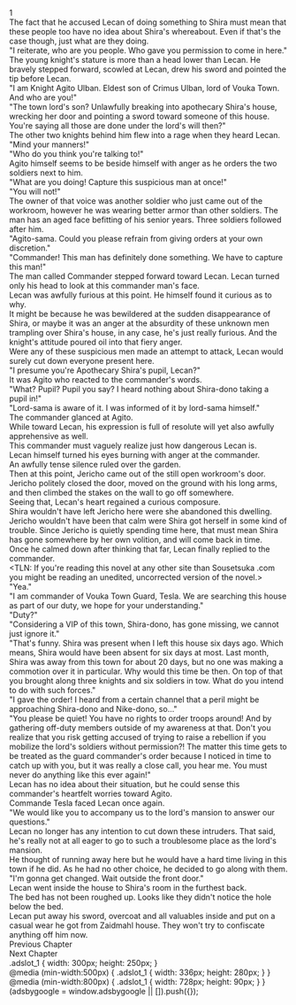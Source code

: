 1<br/>
The fact that he accused Lecan of doing something to Shira must mean that these people too have no idea about Shira's whereabout. Even if that's the case though, just what are they doing.<br/>
"I reiterate, who are you people. Who gave you permission to come in here."<br/>
The young knight's stature is more than a head lower than Lecan. He bravely stepped forward, scowled at Lecan, drew his sword and pointed the tip before Lecan.<br/>
"I am Knight Agito Ulban. Eldest son of Crimus Ulban, lord of Vouka Town. And who are you!"<br/>
"The town lord's son? Unlawfully breaking into apothecary Shira's house, wrecking her door and pointing a sword toward someone of this house. You're saying all those are done under the lord's will then?"<br/>
The other two knights behind him flew into a rage when they heard Lecan.<br/>
"Mind your manners!"<br/>
"Who do you think you're talking to!"<br/>
Agito himself seems to be beside himself with anger as he orders the two soldiers next to him.<br/>
"What are you doing! Capture this suspicious man at once!"<br/>
"You will not!"<br/>
The owner of that voice was another soldier who just came out of the workroom, however he was wearing better armor than other soldiers. The man has an aged face befitting of his senior years. Three soldiers followed after him.<br/>
"Agito-sama. Could you please refrain from giving orders at your own discretion."<br/>
"Commander! This man has definitely done something. We have to capture this man!"<br/>
The man called Commander stepped forward toward Lecan. Lecan turned only his head to look at this commander man's face.<br/>
Lecan was awfully furious at this point. He himself found it curious as to why.<br/>
It might be because he was bewildered at the sudden disappearance of Shira, or maybe it was an anger at the absurdity of these unknown men trampling over Shira's house, in any case, he's just really furious. And the knight's attitude poured oil into that fiery anger.<br/>
Were any of these suspicious men made an attempt to attack, Lecan would surely cut down everyone present here.<br/>
"I presume you're Apothecary Shira's pupil, Lecan?"<br/>
It was Agito who reacted to the commander's words.<br/>
"What? Pupil? Pupil you say? I heard nothing about Shira-dono taking a pupil in!"<br/>
"Lord-sama is aware of it. I was informed of it by lord-sama himself."<br/>
The commander glanced at Agito.<br/>
While toward Lecan, his expression is full of resolute will yet also awfully apprehensive as well.<br/>
This commander must vaguely realize just how dangerous Lecan is.<br/>
Lecan himself turned his eyes burning with anger at the commander.<br/>
An awfully tense silence ruled over the garden.<br/>
Then at this point, Jericho came out of the still open workroom's door.<br/>
Jericho politely closed the door, moved on the ground with his long arms, and then climbed the stakes on the wall to go off somewhere.<br/>
Seeing that, Lecan's heart regained a curious composure.<br/>
Shira wouldn't have left Jericho here were she abandoned this dwelling. Jericho wouldn't have been that calm were Shira got herself in some kind of trouble. Since Jericho is quietly spending time here, that must mean Shira has gone somewhere by her own volition, and will come back in time.<br/>
Once he calmed down after thinking that far, Lecan finally replied to the commander.<br/>
<TLN: If you're reading this novel at any other site than Sousetsuka .com you might be reading an unedited, uncorrected version of the novel.><br/>
"Yea."<br/>
"I am commander of Vouka Town Guard, Tesla. We are searching this house as part of our duty, we hope for your understanding."<br/>
"Duty?"<br/>
"Considering a VIP of this town, Shira-dono, has gone missing, we cannot just ignore it."<br/>
"That's funny. Shira was present when I left this house six days ago. Which means, Shira would have been absent for six days at most. Last month, Shira was away from this town for about 20 days, but no one was making a commotion over it in particular. Why would this time be then. On top of that you brought along three knights and six soldiers in tow. What do you intend to do with such forces."<br/>
"I gave the order! I heard from a certain channel that a peril might be approaching Shira-dono and Nike-dono, so..."<br/>
"You please be quiet! You have no rights to order troops around! And by gathering off-duty members outside of my awareness at that. Don't you realize that you risk getting accused of trying to raise a rebellion if you mobilize the lord's soldiers without permission?! The matter this time gets to be treated as the guard commander's order because I noticed in time to catch up with you, but it was really a close call, you hear me. You must never do anything like this ever again!"<br/>
Lecan has no idea about their situation, but he could sense this commander's heartfelt worries toward Agito.<br/>
Commande Tesla faced Lecan once again.<br/>
"We would like you to accompany us to the lord's mansion to answer our questions."<br/>
Lecan no longer has any intention to cut down these intruders. That said, he's really not at all eager to go to such a troublesome place as the lord's mansion.<br/>
He thought of running away here but he would have a hard time living in this town if he did. As he had no other choice, he decided to go along with them.<br/>
"I'm gonna get changed. Wait outside the front door."<br/>
Lecan went inside the house to Shira's room in the furthest back.<br/>
The bed has not been roughed up. Looks like they didn't notice the hole below the bed.<br/>
Lecan put away his sword, overcoat and all valuables inside <Storage> and put on a casual wear he got from Zaidmahl house. They won't try to confiscate anything off him now.<br/>
Previous Chapter<br/>
Next Chapter <br/>
.adslot_1 { width: 300px; height: 250px; }<br/>
@media (min-width:500px) { .adslot_1 { width: 336px; height: 280px; } }<br/>
@media (min-width:800px) { .adslot_1 { width: 728px; height: 90px; } }<br/>
(adsbygoogle = window.adsbygoogle || []).push({});<br/>
